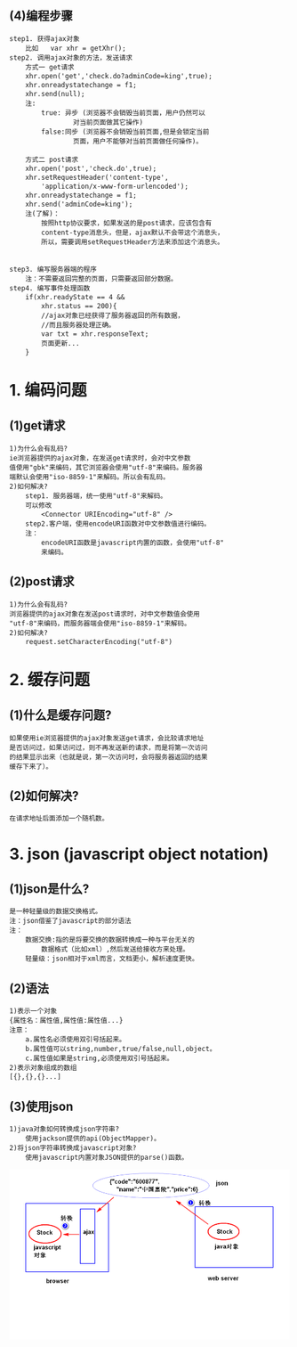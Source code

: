 ## (4)编程步骤
	step1. 获得ajax对象
		比如   var xhr = getXhr();
	step2. 调用ajax对象的方法，发送请求
		方式一 get请求
		xhr.open('get','check.do?adminCode=king',true);
		xhr.onreadystatechange = f1;
		xhr.send(null);
		注:
			true: 异步 (浏览器不会销毁当前页面，用户仍然可以
					对当前页面做其它操作)
			false:同步 (浏览器不会销毁当前页面,但是会锁定当前
					页面，用户不能够对当前页面做任何操作)。
		
		方式二 post请求
		xhr.open('post','check.do',true);
		xhr.setRequestHeader('content-type',
			'application/x-www-form-urlencoded');
		xhr.onreadystatechange = f1;	
		xhr.send('adminCode=king');
		注(了解)：
			按照http协议要求，如果发送的是post请求，应该包含有
			content-type消息头，但是，ajax默认不会带这个消息头，
			所以，需要调用setRequestHeader方法来添加这个消息头。


	step3. 编写服务器端的程序
		注：不需要返回完整的页面，只需要返回部分数据。
	step4. 编写事件处理函数
		if(xhr.readyState == 4 && 
			xhr.status == 200){
			//ajax对象已经获得了服务器返回的所有数据，
			//而且服务器处理正确。
			var txt = xhr.responseText;
			页面更新...
		}

# 1. 编码问题
## (1)get请求
	1)为什么会有乱码?
	ie浏览器提供的ajax对象，在发送get请求时，会对中文参数
	值使用"gbk"来编码，其它浏览器会使用"utf-8"来编码。服务器
	端默认会使用"iso-8859-1"来解码。所以会有乱码。
	2)如何解决?
		step1. 服务器端，统一使用"utf-8"来解码。
		可以修改
			<Connector URIEncoding="utf-8" />
		step2.客户端，使用encodeURI函数对中文参数值进行编码。
		注：
			encodeURI函数是javascript内置的函数，会使用"utf-8"
			来编码。
		  
## (2)post请求	
	1)为什么会有乱码?
	浏览器提供的ajax对象在发送post请求时，对中文参数值会使用
	"utf-8"来编码，而服务器端会使用"iso-8859-1"来解码。
	2)如何解决?
		request.setCharacterEncoding("utf-8")


# 2. 缓存问题
## (1)什么是缓存问题?
	如果使用ie浏览器提供的ajax对象发送get请求，会比较请求地址
	是否访问过，如果访问过，则不再发送新的请求，而是将第一次访问
	的结果显示出来（也就是说，第一次访问时，会将服务器返回的结果
	缓存下来了）。
## (2)如何解决?
	在请求地址后面添加一个随机数。

# 3. json (javascript object notation)  
## (1)json是什么?
	是一种轻量级的数据交换格式。
	注：json借鉴了javascript的部分语法	
	注：
		数据交换:指的是将要交换的数据转换成一种与平台无关的
			数据格式（比如xml）,然后发送给接收方来处理。
		轻量级：json相对于xml而言，文档更小，解析速度更快。
## (2)语法
	1)表示一个对象
	{属性名：属性值,属性值:属性值...}	
	注意：
		a.属性名必须使用双引号括起来。
		b.属性值可以string,number,true/false,null,object。
		c.属性值如果是string,必须使用双引号括起来。
	2)表示对象组成的数组
	[{},{},{}...]

## (3)使用json   
	1)java对象如何转换成json字符串?
		使用jackson提供的api(ObjectMapper)。
	2)将json字符串转换成javascript对象?
		使用javascript内置对象JSON提供的parse()函数。
![](json.png)		
 		
			

		

	